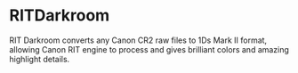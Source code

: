 # RITDarkroom
RIT Darkroom converts any Canon CR2 raw files to 1Ds Mark II format, allowing Canon RIT engine to process and gives brilliant colors and amazing highlight details.
